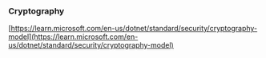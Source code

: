 ### Cryptography
[https://learn.microsoft.com/en-us/dotnet/standard/security/cryptography-model](https://learn.microsoft.com/en-us/dotnet/standard/security/cryptography-model)
